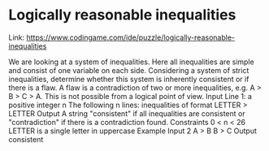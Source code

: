 # Logically reasonable inequalities

Link: https://www.codingame.com/ide/puzzle/logically-reasonable-inequalities

We are looking at a system of inequalities. Here all inequalities are simple and consist of one variable on each side. Considering a system of strict inequalities, determine whether this system is inherently consistent or if there is a flaw. A flaw is a contradiction of two or more inequalities, e.g. A > B > C > A. This is not possible from a logical point of view.
Input
Line 1: a positive integer n
The following n lines: inequalities of format LETTER > LETTER
Output
A string "consistent" if all inequalities are consistent or "contradiction" if there is a contradiction found.
Constraints
0 < n < 26
LETTER is a single letter in uppercase
Example
Input
2
A > B
B > C
Output
consistent